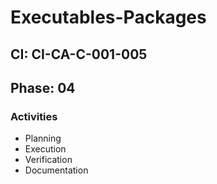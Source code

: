 # Executables-Packages

## CI: CI-CA-C-001-005
## Phase: 04

### Activities
- Planning
- Execution
- Verification
- Documentation
